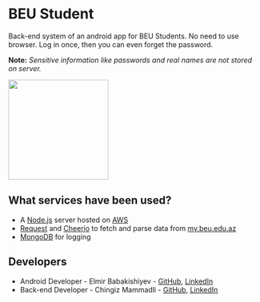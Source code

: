 # BEU Student

Back-end system of an android app for BEU Students. No need to use browser. Log in once, then you can even forget the password.

**Note:** *Sensitive information like passwords and real names are not stored on server.*

<a href="https://play.google.com">
  <img src="https://github.com/mchingiz/BEU_Grade_Calculator/raw/master/media/google-play-badge.png" width="200px">
</a>

## What services have been used?
* A [Node.js](https://nodejs.org/en/about/) server hosted on [AWS](https://aws.amazon.com/ec2/)
* [Request](https://www.npmjs.com/package/request) and [Cheerio](https://www.npmjs.com/package/cheerio) to fetch and parse data from [my.beu.edu.az](my.beu.edu.az)
* [MongoDB](https://www.mongodb.com/) for logging

## Developers
* Android Developer - Elmir Babakishiyev - [GitHub](https://github.com/elmirbabakishiyev), [LinkedIn](https://www.linkedin.com/in/elmir-babakishiyev-a3936578/)
* Back-end Developer - Chingiz Mammadli - [GitHub](https://github.com/mchingiz), [LinkedIn](https://www.linkedin.com/in/mcingiz/)
